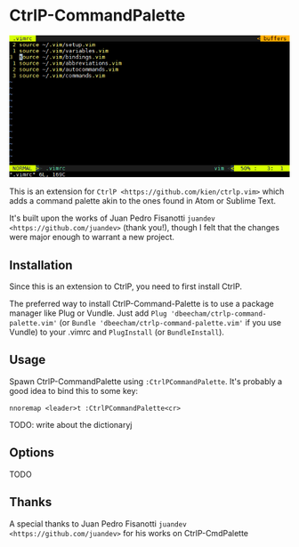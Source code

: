 CtrlP-CommandPalette
====================

![](https://raw.githubusercontent.com/dbeecham/dbeecham.github.com/master/commandpalette.gif)

This is an extension for `CtrlP <https://github.com/kien/ctrlp.vim>` which adds
a command palette akin to the ones found in Atom or Sublime Text.

It's built upon the works of Juan Pedro Fisanotti `juandev
<https://github.com/juandev>` (thank you!), though I felt that the changes were
major enough to warrant a new project.


Installation
------------

Since this is an extension to CtrlP, you need to first install CtrlP.

The preferred way to install CtrlP-Command-Palette is to use a package manager like Plug or Vundle.
Just add ``Plug 'dbeecham/ctrlp-command-palette.vim'`` (or ``Bundle
'dbeecham/ctrlp-command-palette.vim'`` if you use Vundle) to your .vimrc and
``PlugInstall`` (or ``BundleInstall``). 


Usage
-----

Spawn CtrlP-CommandPalette using ``:CtrlPCommandPalette``. It's probably a good
idea to bind this to some key:

    nnoremap <leader>t :CtrlPCommandPalette<cr>


TODO: write about the dictionaryj

Options
-------

TODO


Thanks
------

A special thanks to Juan Pedro Fisanotti `juandev
<https://github.com/juandev>` for his works on CtrlP-CmdPalette
